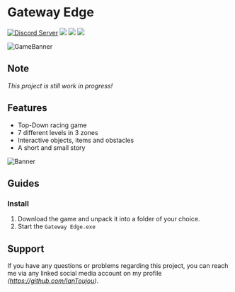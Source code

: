 # Gateway Edge
<a href="https://discord.com/invite/eVCWjm38cG"><img src="https://img.shields.io/discord/803708765265985587?color=5865F2&label=Discord&logo=discord&logoColor=white" alt="Discord Server"></a>
<a href="https://github.com/IanToujou/Gateway-Edge/releases/tag/v0.1.0"><img src="https://img.shields.io/github/license/IanToujou/Gateway-Edge?label=License"></a>
<a href="https://github.com/IanToujou/Gateway-Edge/releases/tag/v0.1.0"><img src="https://img.shields.io/github/downloads/IanToujou/Gateway-Edge/total?color=valid&label=Downloads"></a>
<a href="https://github.com/IanToujou/Gateway-Edge/releases/tag/v0.1.0"><img src="https://img.shields.io/github/v/release/IanToujou/Gateway-Edge?label=Release"></a>

![GameBanner](https://user-images.githubusercontent.com/44029196/151566935-b6b372b9-9ec8-441d-986f-e46f1baed963.png)

## Note

*This project is still work in progress!*

## Features

* Top-Down racing game
* 7 different levels in 3 zones
* Interactive objects, items and obstacles
* A short and small story

![Banner](https://user-images.githubusercontent.com/44029196/151562985-cf661132-b092-4a69-aa65-4a3cabab78d8.png)

## Guides
### Install

1. Download the game and unpack it into a folder of your choice.
2. Start the `Gateway Edge.exe`


## Support

If you have any questions or problems regarding this project, you can reach me via any linked social media account on my profile *(https://github.com/IanToujou)*.
